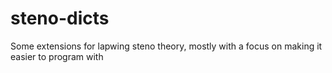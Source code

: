 # steno-dicts
 Some extensions for lapwing steno theory, mostly with a focus on making it easier to program with
